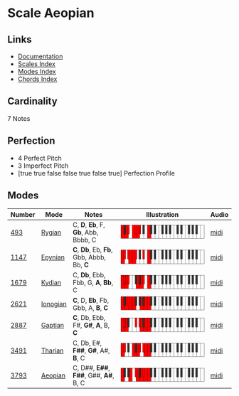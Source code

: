 # Scale Aeopian

## Links

- [Documentation](index.md)
- [Scales Index](Scales.md)
- [Modes Index](Modes.md)
- [Chords Index](Chords.md)

## Cardinality

7 Notes

## Perfection

- 4 Perfect Pitch
- 3 Imperfect Pitch
- [true true false false true false true] Perfection Profile

## Modes

| Number | Mode | Notes | Illustration | Audio |
|--------|------|-------|--------------|-------|
| [493](https://ianring.com/musictheory/scales/493) | [Rygian](ModeRygian.md) | C, **D**, **Eb**, F, **Gb**, Abb, Bbbb, C | ![CNaturalRygian](ModeCNaturalRygian.png) | [midi](https://github.com/edipermadi/music/blob/main/docs/ModeCNaturalRygian.mid?raw=true) | 
| [1147](https://ianring.com/musictheory/scales/1147) | [Epynian](ModeEpynian.md) | **C**, **Db**, Eb, **Fb**, Gbb, Abbb, Bb, **C** | ![CNaturalEpynian](ModeCNaturalEpynian.png) | [midi](https://github.com/edipermadi/music/blob/main/docs/ModeCNaturalEpynian.mid?raw=true) | 
| [1679](https://ianring.com/musictheory/scales/1679) | [Kydian](ModeKydian.md) | C, **Db**, Ebb, Fbb, G, **A**, **Bb**, C | ![CNaturalKydian](ModeCNaturalKydian.png) | [midi](https://github.com/edipermadi/music/blob/main/docs/ModeCNaturalKydian.mid?raw=true) | 
| [2621](https://ianring.com/musictheory/scales/2621) | [Ionogian](ModeIonogian.md) | **C**, D, **Eb**, Fb, Gbb, A, **B**, **C** | ![CNaturalIonogian](ModeCNaturalIonogian.png) | [midi](https://github.com/edipermadi/music/blob/main/docs/ModeCNaturalIonogian.mid?raw=true) | 
| [2887](https://ianring.com/musictheory/scales/2887) | [Gaptian](ModeGaptian.md) | **C**, Db, Ebb, F#, **G#**, **A**, B, **C** | ![CNaturalGaptian](ModeCNaturalGaptian.png) | [midi](https://github.com/edipermadi/music/blob/main/docs/ModeCNaturalGaptian.mid?raw=true) | 
| [3491](https://ianring.com/musictheory/scales/3491) | [Tharian](ModeTharian.md) | C, Db, E#, **F##**, **G#**, A#, **B**, C | ![CNaturalTharian](ModeCNaturalTharian.png) | [midi](https://github.com/edipermadi/music/blob/main/docs/ModeCNaturalTharian.mid?raw=true) | 
| [3793](https://ianring.com/musictheory/scales/3793) | [Aeopian](ModeAeopian.md) | C, D##, **E##**, **F##**, G##, **A#**, B, C | ![CNaturalAeopian](ModeCNaturalAeopian.png) | [midi](https://github.com/edipermadi/music/blob/main/docs/ModeCNaturalAeopian.mid?raw=true) | 
